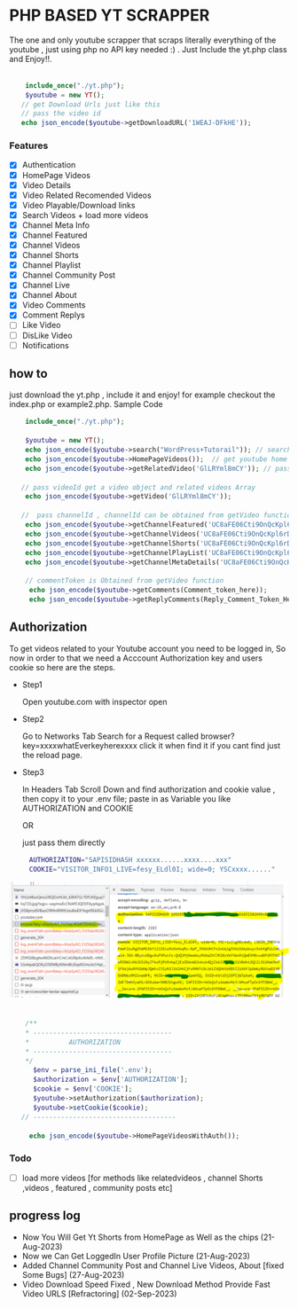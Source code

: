# PHP BASED YT SCRAPPER
 The one and only youtube scrapper that scraps literally everything of the youtube , just using php
 no API key needed :) . Just Include the yt.php class and Enjoy!!.

```Php

    include_once("./yt.php");
    $youtube = new YT(); 
   // get Download Urls just like this 
   // pass the video id
   echo json_encode($youtube->getDownloadURL('1WEAJ-DFkHE'));

```

### Features
- [x]   Authentication
- [x]   HomePage Videos
- [x]   Video Details 
- [x]   Video Related Recomended Videos
- [x]   Video Playable/Download links
- [x]   Search Videos + load more videos
- [x]   Channel Meta Info
- [x]   Channel Featured 
- [x]   Channel Videos  
- [x]   Channel Shorts
- [x]   Channel Playlist
- [x]   Channel Community Post
- [x]   Channel  Live
- [x]   Channel About
- [x]   Video Comments
- [x]   Comment Replys
- [ ]   Like Video
- [ ]   DisLike Video
- [ ]   Notifications

## how to
 just download the yt.php , include it and enjoy!
 for example checkout the index.php or example2.php. Sample Code 

```Php
    include_once("./yt.php");

    $youtube = new YT();      
    echo json_encode($youtube->search("WordPress+Tutorail")); // search query with '+' sign no space
    echo json_encode($youtube->HomePageVideos());  // get youtube home page Array
    echo json_encode($youtube->getRelatedVideo('GlLRYml8mCY')); // pass videoId get an array of videos
  
   // pass videoId get a video object and related videos Array
    echo json_encode($youtube->getVideo('GlLRYml8mCY'));  
  
   //  pass channelId , channelId can be obtained from getVideo function in video object 
    echo json_encode($youtube->getChannelFeatured('UC8aFE06Cti9OnQcKpl6rDvQ'));
    echo json_encode($youtube->getChannelVideos('UC8aFE06Cti9OnQcKpl6rDvQ'));
    echo json_encode($youtube->getChannelShorts('UC8aFE06Cti9OnQcKpl6rDvQ'));
    echo json_encode($youtube->getChannelPlayList('UC8aFE06Cti9OnQcKpl6rDvQ'));
    echo json_encode($youtube->getChannelMetaDetails('UC8aFE06Cti9OnQcKpl6rDvQ'));

    // commentToken is Obtained from getVideo function
     echo json_encode($youtube->getComments(Comment_token_here));
     echo json_encode($youtube->getReplyComments(Reply_Comment_Token_Here));


```


## Authorization
  
  To get videos related to your Youtube account you need to be logged in,
  So now in order to that we need a Acccount Authorization key and users cookie
  so here are the steps.

  - Step1

    Open youtube.com with inspector open

  - Step2 

    Go to Networks Tab Search for a Request called browser?key=xxxxwhatEverkeyherexxxx
    click it when find it if you cant find just the reload page.

  - Step3

    In Headers Tab Scroll Down and find authorization and cookie value , then copy it 
    to your .env file;
    paste in as Variable you like AUTHORIZATION and COOKIE

    OR 

    just pass them directly

```Bash
     AUTHORIZATION="SAPISIDHASH xxxxxx......xxxx....xxx"
     COOKIE="VISITOR_INFO1_LIVE=fesy_ELdl0I; wide=0; YSCxxxx......"  
```

 <img  src="HowTogetAuth.PNG" >   

 ```Php
 
     /**
     * -----------------------------------
     *          AUTHORIZATION
     * -----------------------------------
     */
       $env = parse_ini_file('.env');
       $authorization = $env['AUTHORIZATION'];
       $cookie = $env['COOKIE'];
       $youtube->setAuthorization($authorization);
       $youtube->setCookie($cookie);
    // ------------------------------------

      echo json_encode($youtube->HomePageVideosWithAuth());

 ```



### Todo
 - [ ]  load more videos [for methods like relatedvideos , channel Shorts ,videos , featured , community posts etc]
 

## progress log
  - Now You Will Get Yt Shorts from HomePage as Well as the chips (21-Aug-2023)
  - Now we Can Get LoggedIn User Profile Picture (21-Aug-2023)
  - Added Channel Community Post and Channel Live Videos, About [fixed Some Bugs] (27-Aug-2023)
  - Video Download Speed Fixed , New Download Method Provide Fast Video URLS [Refractoring] (02-Sep-2023)